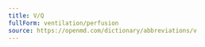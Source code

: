 ```yaml
---
title: V/Q
fullForm: ventilation/perfusion
source: https://openmd.com/dictionary/abbreviations/v
---
```


